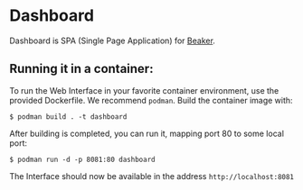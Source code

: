 # Dashboard

Dashboard is SPA (Single Page Application) for [Beaker](https://github.com/beaker-project/beaker/).


## Running it in a container:

To run the Web Interface in your favorite container environment, use the provided Dockerfile. We recommend `podman`.
Build the container image with:

```shell
$ podman build . -t dashboard
```

After building is completed, you can run it, mapping port 80 to some local port:

```shell
$ podman run -d -p 8081:80 dashboard
```

The Interface should now be available in the address `http://localhost:8081`
